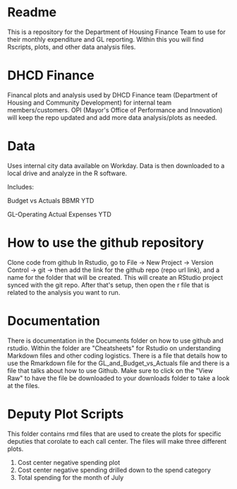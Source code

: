 # Readme
This is a repository for the Department of Housing Finance Team to use for their monthly expenditure and GL reporting. Within this you will find Rscripts, plots, and other data analysis files. 

# DHCD Finance
Financal plots and analysis used by DHCD Finance team (Department of Housing and Community Development) for internal team members/customers. OPI (Mayor's Office of Performance and Innovation) will keep the repo updated and add more data analysis/plots as needed. 

# Data
Uses internal city data available on Workday. Data is then downloaded to a local drive and analyze in the R software.

Includes:

Budget vs Actuals BBMR YTD 

GL-Operating Actual Expenses YTD

# How to use the github repository
Clone code from github
In Rstudio, go to File -> New Project -> Version Control -> git -> then add the link for the github repo (repo url link), and a name for the folder that will be created. This will create an RStudio project synced with the git repo. After that's setup, then open the r file that is related to the analysis you want to run. 

# Documentation
There is documentation in the Documents folder on how to use github and rstudio. Within the folder are "Cheatsheets" for Rstudio on understanding Markdown files and other coding logistics. 
There is a file that details how to use the Rmarkdown file for the GL_and_Budget_vs_Actuals file and there is a file that talks about how to use Github.
Make sure to click on the "View Raw" to have the file be downloaded to your downloads folder to take a look at the files.  

# Deputy Plot Scripts
This folder contains rmd files that are used to create the plots for specific deputies that corolate to each call center. The files will make three different plots. 

  1. Cost center negative spending plot
  2. Cost center negative spending drilled down to the spend category
  3. Total spending for the month of July 

